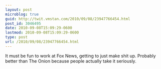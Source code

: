 ```yaml
---
layout: post
microblog: true
guid: http://twit.vmstan.com/2010/09/08/23947766454.html
post_id: 3046495
date: 2010-09-08T15:09:29-0600
lastmod: 2010-09-08T15:09:29-0600
type: post
url: /2010/09/08/23947766454.html
---
```

It must be fun to work at Fox News, getting to just make shit up. Probably better than The Onion because people actually take it seriously.
